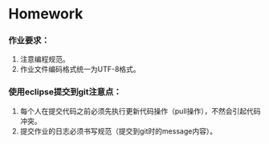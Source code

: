 # Homework
### 作业要求：
1. 注意编程规范。
2. 作业文件编码格式统一为UTF-8格式。

### 使用eclipse提交到git注意点：
1. 每个人在提交代码之前必须先执行更新代码操作（pull操作），不然会引起代码冲突。
2. 提交作业的日志必须书写规范（提交到git时的message内容）。



